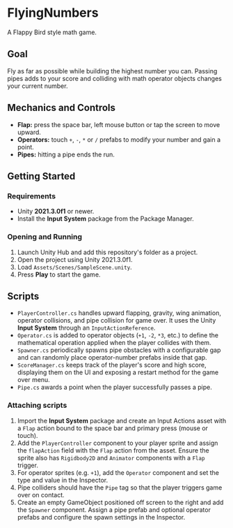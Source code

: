 # FlyingNumbers
A Flappy Bird style math game.

## Goal
Fly as far as possible while building the highest number you can. Passing pipes adds to your score and colliding with math operator objects changes your current number.

## Mechanics and Controls
- **Flap:** press the space bar, left mouse button or tap the screen to move upward.
- **Operators:** touch `+`, `-`, `*` or `/` prefabs to modify your number and gain a point.
- **Pipes:** hitting a pipe ends the run.

## Getting Started
### Requirements
- Unity **2021.3.0f1** or newer.
- Install the **Input System** package from the Package Manager.

### Opening and Running
1. Launch Unity Hub and add this repository's folder as a project.
2. Open the project using Unity 2021.3.0f1.
3. Load `Assets/Scenes/SampleScene.unity`.
4. Press **Play** to start the game.

## Scripts
- `PlayerController.cs` handles upward flapping, gravity, wing animation, operator collisions, and pipe collision for game over. It uses the Unity **Input System** through an `InputActionReference`.
- `Operator.cs` is added to operator objects (`+1`, `-2`, `*3`, etc.) to define the mathematical operation applied when the player collides with them.
- `Spawner.cs` periodically spawns pipe obstacles with a configurable gap and can
  randomly place operator-number prefabs inside that gap.
- `ScoreManager.cs` keeps track of the player's score and high score, displaying
  them on the UI and exposing a restart method for the game over menu.
- `Pipe.cs` awards a point when the player successfully passes a pipe.

### Attaching scripts
1. Import the **Input System** package and create an Input Actions asset with a `Flap` action bound to the space bar and primary press (mouse or touch).
2. Add the `PlayerController` component to your player sprite and assign the `flapAction` field with the `Flap` action from the asset. Ensure the sprite also has `Rigidbody2D` and `Animator` components with a `Flap` trigger.
3. For operator sprites (e.g. `+1`), add the `Operator` component and set the type and value in the Inspector.
4. Pipe colliders should have the `Pipe` tag so that the player triggers game over on contact.
5. Create an empty GameObject positioned off screen to the right and add the
   `Spawner` component. Assign a pipe prefab and optional operator prefabs and
   configure the spawn settings in the Inspector.
